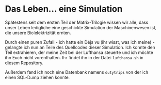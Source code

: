 Das Leben... eine Simulation
============================

Spätestens seit dem ersten Teil der Matrix-Trilogie wissen wir alle, dass unser Leben ledigliche eine geschickte Simulation der Maschinenwesen ist, die unsere Biolelektrizität ernten.

Durch einen puren Zufall - ich hatte ein Déja vu (ihr wisst, was ich meine) - gelangte ich nun an Teile des Quellcodes dieser Simulation. Ich konnte den Teil extrahieren, der meine Zeit bei der Lufthansa steuerte und ich möchte ihn Euch nicht vorenthalten. Ihr findet ihn in der Datei `lufthansa.sh` in diesem Repository.

Außerdem fand ich noch eine Datenbank namens `dutytrips` von der ich einen SQL-Dump ziehen konnte.